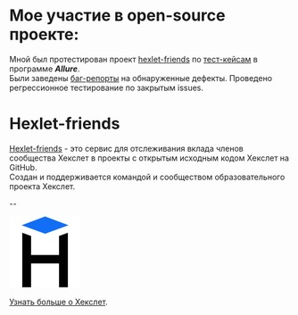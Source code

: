 # Мое участие в open-source проекте:
Мной был протестирован проект [hexlet-friends](https://friends.hexlet.io/) по [тест-кейсам](https://github.com/julia-ju25/testing_hexlet_friends/blob/main/test-cases.pdf) в программе ***Allure***.   
Были заведены [баг-репорты](https://github.com/julia-ju25/testing_hexlet_friends/blob/main/bugreports.yml) на обнаруженные дефекты.
Проведено регрессионное тестирование по закрытым issues. 

# Hexlet-friends
[Hexlet-friends](https://friends.hexlet.io/) - это сервис для отслеживания вклада членов сообщества Хекслет в проекты с открытым исходным кодом Хекслет на GitHub.  
Создан и поддерживается командой и сообществом образовательного проекта Хекслет. 

-- 

[![Hexlet Ltd. logo](https://raw.githubusercontent.com/Hexlet/assets/master/images/hexlet_logo128.png)](https://hexlet.io/pages/about?utm_source=github&utm_medium=link&utm_campaign=hexlet-friends)

[Узнать больше о Хекслет](https://hexlet.io/pages/about?utm_source=github&utm_medium=link&utm_campaign=hexlet-friends).

